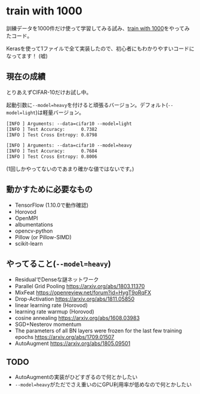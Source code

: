 # train with 1000

訓練データを1000件だけ使って学習してみる試み、[train with 1000](http://www.ok.sc.e.titech.ac.jp/~mtanaka/proj/train1000/)をやってみたコード。

Kerasを使って1ファイルで全て実装したので、初心者にもわかりやすいコードになってます！ (嘘)

## 現在の成績

とりあえずCIFAR-10だけお試し中。

起動引数に`--model=heavy`を付けると頑張るバージョン。デフォルト(`--model=light`)は軽量バージョン。

```txt
[INFO ] Arguments: --data=cifar10 --model=light
[INFO ] Test Accuracy:      0.7382
[INFO ] Test Cross Entropy: 0.8798
```

```txt
[INFO ] Arguments: --data=cifar10 --model=heavy
[INFO ] Test Accuracy:      0.7684
[INFO ] Test Cross Entropy: 0.8006
```

(1回しかやってないのであまり確かな値ではないです。)

## 動かすために必要なもの

- TensorFlow (1.10.0で動作確認)
- Horovod
- OpenMPI
- albumentations
- opencv-python
- Pillow (or Pillow-SIMD)
- scikit-learn

## やってること(`--model=heavy`)

- ResidualでDenseな謎ネットワーク
- Parallel Grid Pooling <https://arxiv.org/abs/1803.11370>
- MixFeat <https://openreview.net/forum?id=HygT9oRqFX>
- Drop-Activation <https://arxiv.org/abs/1811.05850>
- linear learning rate (Horovod)
- learning rate warmup (Horovod)
- cosine annealing <https://arxiv.org/abs/1608.03983>
- SGD+Nesterov momentum
- The parameters of all BN layers were frozen for the last few training epochs <https://arxiv.org/abs/1709.01507>
- AutoAugment <https://arxiv.org/abs/1805.09501>

## TODO

- AutoAugmentの実装がひどすぎるので何とかしたい
- `--model=heavy`がただでさえ重いのにGPU利用率が低めなので何とかしたい
